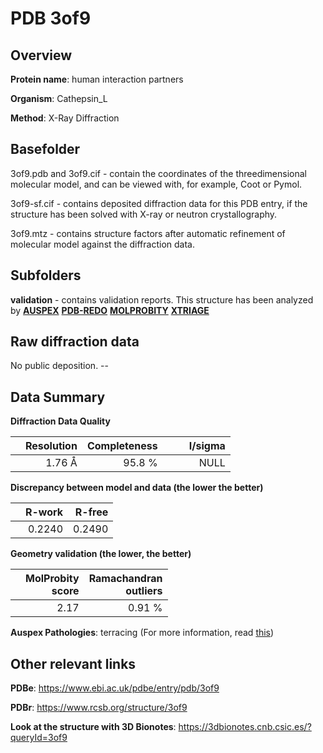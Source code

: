 # PDB 3of9

## Overview

**Protein name**: human interaction partners

**Organism**: Cathepsin_L

**Method**: X-Ray Diffraction

## Basefolder

3of9.pdb and 3of9.cif - contain the coordinates of the threedimensional molecular model, and can be viewed with, for example, Coot or Pymol.

3of9-sf.cif - contains deposited diffraction data for this PDB entry, if the structure has been solved with X-ray or neutron crystallography.

3of9.mtz - contains structure factors after automatic refinement of molecular model against the diffraction data.

## Subfolders





**validation** - contains validation reports. This structure has been analyzed by [**AUSPEX**](https://github.com/thorn-lab/coronavirus_structural_task_force/tree/master/pdb/human_interaction_partners/Cathepsin_L/3of9/validation/auspex) [**PDB-REDO**](https://github.com/thorn-lab/coronavirus_structural_task_force/tree/master/pdb/human_interaction_partners/Cathepsin_L/3of9/validation/pdb-redo) [**MOLPROBITY**](https://github.com/thorn-lab/coronavirus_structural_task_force/tree/master/pdb/human_interaction_partners/Cathepsin_L/3of9/validation/molprobity) [**XTRIAGE**](https://github.com/thorn-lab/coronavirus_structural_task_force/blob/master/pdb/human_interaction_partners/Cathepsin_L/3of9/validation/Xtriage_output.log) 

## Raw diffraction data

No public deposition. --<br> 

## Data Summary
**Diffraction Data Quality**

|   | Resolution | Completeness| I/sigma |
|---|-------------:|----------------:|--------------:|
|   |1.76 Å|95.8  %|<img width=50/>NULL |

**Discrepancy between model and data (the lower the better)**

|   | **R-work**| **R-free**   
|---|-------------:|----------------:|           
||  0.2240|  0.2490|

**Geometry validation (the lower, the better)**

|   |**MolProbity<br>score**| **Ramachandran<br>outliers** 
|---|-------------:|----------------:|
||  2.17|  0.91 %|

**Auspex Pathologies**: terracing (For more information, read [this](https://github.com/thorn-lab/coronavirus_structural_task_force/blob/master/pdb/human_interaction_partners/Cathepsin_L/3of9/validation/auspex/3of9_auspex_comments.txt))

 



## Other relevant links 
**PDBe**:  https://www.ebi.ac.uk/pdbe/entry/pdb/3of9
 
**PDBr**: https://www.rcsb.org/structure/3of9 

**Look at the structure with 3D Bionotes**: https://3dbionotes.cnb.csic.es/?queryId=3of9

